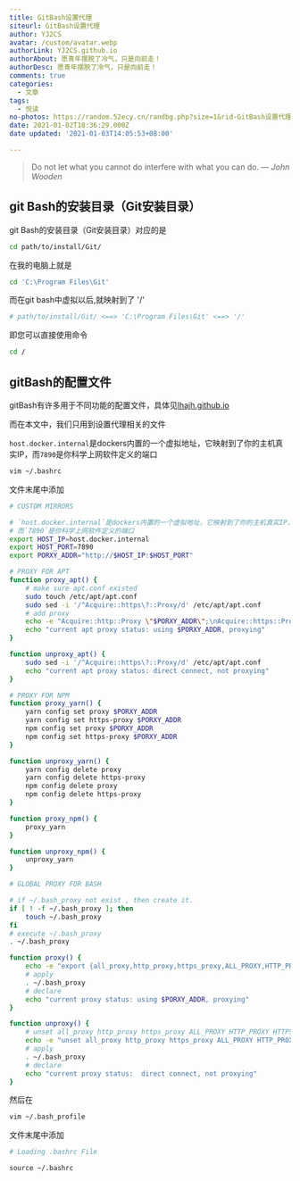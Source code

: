 ```yaml
---
title: GitBash设置代理
siteurl: GitBash设置代理
author: YJ2CS
avatar: /custom/avatar.webp
authorLink: YJ2CS.github.io
authorAbout: 愿青年摆脱了冷气，只是向前走！
authorDesc: 愿青年摆脱了冷气，只是向前走！
comments: true
categories:
  - 文章
tags:
  - 悦读
no-photos: https://random.52ecy.cn/randbg.php?size=1&rid-GitBash设置代理
date: 2021-01-02T18:36:29.000Z
date updated: '2021-01-03T14:05:53+08:00'

---
```


> Do not let what you cannot do interfere with what you can do.
> — <cite>John Wooden</cite>

## git Bash的安装目录（Git安装目录）

git Bash的安装目录（Git安装目录）对应的是

```bash
cd path/to/install/Git/
```

在我的电脑上就是

```bash
cd 'C:\Program Files\Git'
```

而在git bash中虚拟以后,就映射到了 '/'

```bash
# path/to/install/Git/ <==> 'C:\Program Files\Git' <==> '/'
```

即您可以直接使用命令

```bash
cd /
```

## gitBash的配置文件

gitBash有许多用于不同功能的配置文件，具体见[lhajh.github.io](https://lhajh.github.io/windows/git/2019/05/05/Window-platform-Git-Bash-configuration.html)

而在本文中，我们只用到设置代理相关的文件

`host.docker.internal`是dockers内置的一个虚拟地址，它映射到了你的主机真实IP，而`7890`是你科学上网软件定义的端口

```bash
vim ~/.bashrc
```

文件末尾中添加

```bash
# CUSTOM MIRRORS

# `host.docker.internal`是dockers内置的一个虚拟地址，它映射到了你的主机真实IP，
# 而`7890`是你科学上网软件定义的端口
export HOST_IP=host.docker.internal
export HOST_PORT=7890
export PORXY_ADDR="http://$HOST_IP:$HOST_PORT"

# PROXY FOR APT
function proxy_apt() {
    # make sure apt.conf existed
    sudo touch /etc/apt/apt.conf
    sudo sed -i '/^Acquire::https\?::Proxy/d' /etc/apt/apt.conf
    # add proxy
    echo -e "Acquire::http::Proxy \"$PORXY_ADDR\";\nAcquire::https::Proxy \"$PORXY_ADDR\";" | sudo tee -a /etc/apt/apt.conf >/dev/null
    echo "current apt proxy status: using $PORXY_ADDR, proxying"
}

function unproxy_apt() {
    sudo sed -i '/^Acquire::https\?::Proxy/d' /etc/apt/apt.conf
    echo "current apt proxy status: direct connect, not proxying"
}

# PROXY FOR NPM
function proxy_yarn() {
    yarn config set proxy $PORXY_ADDR
    yarn config set https-proxy $PORXY_ADDR
    npm config set proxy $PORXY_ADDR
    npm config set https-proxy $PORXY_ADDR
}

function unproxy_yarn() {
    yarn config delete proxy
    yarn config delete https-proxy
    npm config delete proxy
    npm config delete https-proxy
}

function proxy_npm() {
    proxy_yarn
}

function unproxy_npm() {
    unproxy_yarn
}

# GLOBAL PROXY FOR BASH

# if ~/.bash_proxy not exist , then create it.
if [ ! -f ~/.bash_proxy ]; then
    touch ~/.bash_proxy
fi
# execute ~/.bash_proxy
. ~/.bash_proxy

function proxy() {
    echo -e "export {all_proxy,http_proxy,https_proxy,ALL_PROXY,HTTP_PROXY,HTTPS_PROXY}=\"$PORXY_ADDR\";" | tee ~/.bash_proxy >/dev/null
    # apply
    . ~/.bash_proxy
    # declare
    echo "current proxy status: using $PORXY_ADDR, proxying"
}

function unproxy() {
    # unset all_proxy http_proxy https_proxy ALL_PROXY HTTP_PROXY HTTPS_PROXY
    echo -e "unset all_proxy http_proxy https_proxy ALL_PROXY HTTP_PROXY HTTPS_PROXY" | tee ~/.bash_proxy >/dev/null
    # apply
    . ~/.bash_proxy
    # declare
    echo "current proxy status:  direct connect, not proxying"
}
```

然后在

```bash
vim ~/.bash_profile

```

文件末尾中添加

```bash
# Loading .bashrc File

source ~/.bashrc
```
